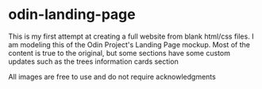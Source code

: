 # odin-landing-page

This is my first attempt at creating a full website from blank html/css files. I am modeling this of the Odin Project's Landing Page mockup.  Most of the content is true to the original, but some sections have some custom updates such as the trees information cards section

All images are free to use and do not require acknowledgments
